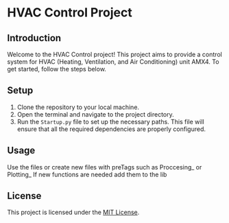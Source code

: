 # HVAC Control Project

## Introduction
Welcome to the HVAC Control project! This project aims to provide a control system for HVAC (Heating, Ventilation, and Air Conditioning) unit AMX4. To get started, follow the steps below.

## Setup
1. Clone the repository to your local machine.
2. Open the terminal and navigate to the project directory.
3. Run the `Startup.py` file to set up the necessary paths. This file will ensure that all the required dependencies are properly configured.

## Usage
Use the files or create new files with preTags such as Proccesing_ or Plotting_
If new functions are needed add them to the lib

## License
This project is licensed under the [MIT License](LICENSE).
